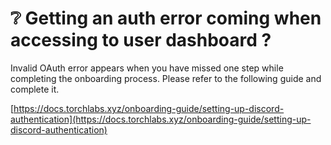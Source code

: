 # ❔ Getting an auth error coming when accessing to user dashboard ?

Invalid OAuth error appears when you have missed one step while completing the onboarding process. Please refer to the following guide and complete it.

[https://docs.torchlabs.xyz/onboarding-guide/setting-up-discord-authentication](https://docs.torchlabs.xyz/onboarding-guide/setting-up-discord-authentication)
